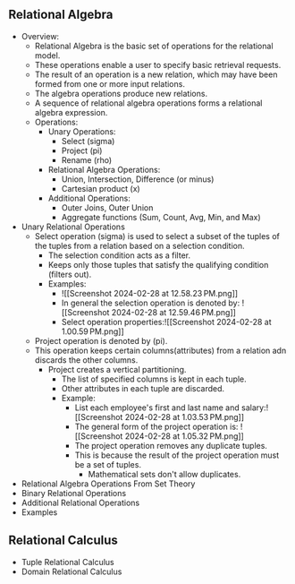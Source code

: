 ## Relational Algebra
- Overview:
	- Relational Algebra is the basic set of operations for the relational model.
	- These operations enable a user to specify basic retrieval requests.
	- The result of an operation is a new relation, which may have been formed from one or more input relations.
	- The algebra operations produce new relations.
	- A sequence of relational algebra operations forms a relational algebra expression.
	- Operations:
		- Unary Operations:
			- Select (sigma)
			- Project (pi)
			- Rename (rho)
		- Relational Algebra Operations:
			- Union, Intersection, Difference (or minus)
			- Cartesian product (x)
		- Additional Operations:
			- Outer Joins, Outer Union
			- Aggregate functions (Sum, Count, Avg, Min, and Max)
- Unary Relational Operations
	- Select operation (sigma) is used to select a subset of the tuples of the tuples from a relation based on a selection condition. 
		- The selection condition acts as a filter.
		- Keeps only those tuples that satisfy the qualifying condition (filters out).
		- Examples:
			- ![[Screenshot 2024-02-28 at 12.58.23 PM.png]]
			- In general the selection operation is denoted by: ![[Screenshot 2024-02-28 at 12.59.46 PM.png]]
			- Select operation properties:![[Screenshot 2024-02-28 at 1.00.59 PM.png]]
	- Project operation is denoted by (pi).
	- This operation keeps certain columns(attributes) from a relation adn discards the other columns.
		- Project creates a vertical partitioning.
			- The list of specified columns is kept in each tuple. 
			- Other attributes in each tuple are discarded.
			- Example: 
				- List each employee's first and last name and salary:![[Screenshot 2024-02-28 at 1.03.53 PM.png]]
				- The general form of the project operation is: ![[Screenshot 2024-02-28 at 1.05.32 PM.png]]
				- The project operation removes any duplicate tuples.
				- This is because the result of the project operation must be a set of tuples.
					- Mathematical sets don't allow duplicates.
- Relational Algebra Operations From Set Theory
- Binary Relational Operations
- Additional Relational Operations
- Examples
## Relational Calculus
- Tuple Relational Calculus
- Domain Relational Calculus
